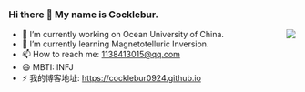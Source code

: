 ### Hi there 👋 My name is Cocklebur.

<img align="right" src="https://github-readme-stats.vercel.app/api?username=cocklebur0924&show_icons=true&icon_color=CE1D2D&text_color=718096&bg_color=ffffff&hide_title=true" />

<!--
**cocklebur0924/cocklebur0924** is a ✨ _special_ ✨ repository because its `README.md` (this file) appears on your GitHub profile.

Here are some ideas to get you started:

- 🔭 I’m currently studying on Ocean University of China.
- 🌱 I’m currently learning Magnetotelluric Inversion.
- 👯 I’m looking to collaborate on ...
- 🤔 I’m looking for help with ...
- 💬 Ask me about ...
- 📫 How to reach me: 1138413015@qq.com
- 😄 Pronouns: ...
- ⚡ Fun fact: ...
-->

- 🔭 I’m currently working on Ocean University of China.
- 🌱 I’m currently learning Magnetotelluric Inversion.
- 📫 How to reach me: 1138413015@qq.com
- 😄 MBTI: INFJ
- ⚡ 我的博客地址: https://cocklebur0924.github.io

<!-- ![](https://github-readme-stats.vercel.app/api?username=cocklebur0924) -->


